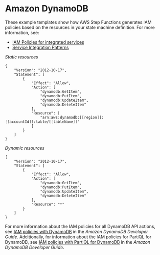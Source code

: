 # Amazon DynamoDB<a name="dynamo-iam"></a>

These example templates show how AWS Step Functions generates IAM policies based on the resources in your state machine definition\. For more information, see:
+ [IAM Policies for integrated services](service-integration-iam-templates.md)
+ [Service Integration Patterns](connect-to-resource.md)

*Static resources*

```
{
    "Version": "2012-10-17",
    "Statement": [
        {
            "Effect": "Allow",
            "Action": [
                "dynamodb:GetItem",
                "dynamodb:PutItem",
                "dynamodb:UpdateItem",
                "dynamodb:DeleteItem"
            ],
            "Resource": [
                "arn:aws:dynamodb:[[region]]:[[accountId]]:table/[[tableName]]"
            ]
        }
    ]
}
```

*Dynamic resources*

```
{
    "Version": "2012-10-17",
    "Statement": [
        {
            "Effect": "Allow",
            "Action": [
                "dynamodb:GetItem",
                "dynamodb:PutItem",
                "dynamodb:UpdateItem",
                "dynamodb:DeleteItem"
            ],
            "Resource": "*"
        }
    ]
}
```

For more information about the IAM policies for all DynamoDB API actions, see [IAM policies with DynamoDB](https://docs.aws.amazon.com/amazondynamodb/latest/developerguide/using-identity-based-policies.html) in the *Amazon DynamoDB Developer Guide*\. Additionally, for information about the IAM policies for PartiQL for DynamoDB, see [IAM policies with PartiQL for DynamoDB](https://docs.aws.amazon.com/amazondynamodb/latest/developerguide/ql-iam.html) in the *Amazon DynamoDB Developer Guide*\.